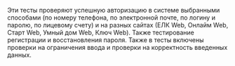 Эти тесты проверяют успешную авторизацию в системе выбранными способами (по номеру телефона, по электронной почте, по логину и паролю, по лицевому счету) и на разных сайтах (ЕЛК Web, Онлайм Web, Старт Web, Умный дом Web, Ключ Web). Также тестирование регистрации и восстановления пароля. Также в тесты включены проверки на ограничения ввода и проверки на корректность введенных данных.
